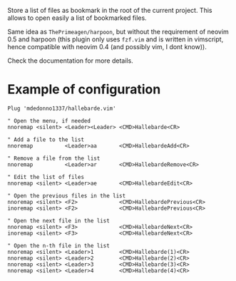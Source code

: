 Store a list of files as bookmark in the root of the current project.
This allows to open easily a list of bookmarked files.

Same idea as `ThePrimeagen/harpoon`, but without the requirement of neovim 0.5 and harpoon (this plugin only uses `fzf.vim` and is written in vimscript, hence compatible with neovim 0.4 (and possibly vim, I dont know)).

Check the documentation for more details.

# Example of configuration

```
Plug 'mdedonno1337/hallebarde.vim'

" Open the menu, if needed
nnoremap <silent> <Leader><Leader> <CMD>Hallebarde<CR>

" Add a file to the list
nnoremap          <Leader>aa       <CMD>HallebardeAdd<CR>

" Remove a file from the list
nnoremap          <Leader>ar       <CMD>HallebardeRemove<CR>

" Edit the list of files
nnoremap <silent> <Leader>ae       <CMD>HallebardeEdit<CR>

" Open the previous files in the list
nnoremap <silent> <F2>             <CMD>HallebardePrevious<CR>
inoremap <silent> <F2>             <CMD>HallebardePrevious<CR>

" Open the next file in the list
nnoremap <silent> <F3>             <CMD>HallebardeNext<CR>
inoremap <silent> <F3>             <CMD>HallebardeNext<CR>

" Open the n-th file in the list
nnoremap <silent> <Leader>1        <CMD>Hallebarde(1)<CR>
nnoremap <silent> <Leader>2        <CMD>Hallebarde(2)<CR>
nnoremap <silent> <Leader>3        <CMD>Hallebarde(3)<CR>
nnoremap <silent> <Leader>4        <CMD>Hallebarde(4)<CR>
```

